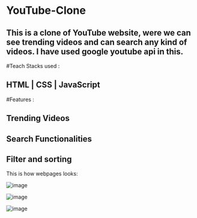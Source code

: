 # YouTube-Clone
## This is a clone of YouTube website, were we can see trending videos and can search any kind of videos. I have used google youtube api in this.

#Teach Stacks used :
 ## HTML | CSS | JavaScript
 
#Features :
 ## Trending Videos
 ## Search Functionalities
 ## Filter and sorting

This is how webpages looks:

![image](https://user-images.githubusercontent.com/105987614/227150702-d48f60f3-41ba-48ca-b5e5-5341ff908d79.png)

![image](https://user-images.githubusercontent.com/105987614/227150828-a5da5b39-91d5-4cae-97ad-0ddf4ccf46d4.png)

![image](https://user-images.githubusercontent.com/105987614/227151246-20d306d4-cdcc-4d52-97ae-f1155e400a04.png)
